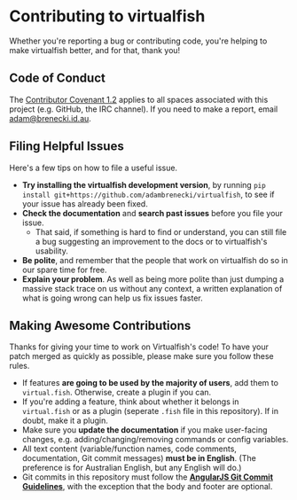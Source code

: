 # Contributing to virtualfish

Whether you're reporting a bug or contributing code, you're helping to make virtualfish better, and for that, thank you!

## Code of Conduct

The [Contributor Covenant 1.2](http://contributor-covenant.org/version/1/2/0/) applies to all spaces associated with this project (e.g. GitHub, the IRC channel). If you need to make a report, email [adam@brenecki.id.au](mailto:adam@brenecki.id.au).

## Filing Helpful Issues

Here's a few tips on how to file a useful issue.

- **Try installing the virtualfish development version**, by running `pip install git+https://github.com/adambrenecki/virtualfish`, to see if your issue has already been fixed.
- **Check the documentation** and **search past issues** before you file your issue.
    - That said, if something is hard to find or understand, you can still file a bug suggesting an improvement to the docs or to virtualfish's usability.
- **Be polite**, and remember that the people that work on virtualfish do so in our spare time for free.
- **Explain your problem**. As well as being more polite than just dumping a massive stack trace on us without any context, a written explanation of what is going wrong can help us fix issues faster.

## Making Awesome Contributions

Thanks for giving your time to work on Virtualfish's code! To have your patch merged as quickly as possible, please make sure you follow these rules.

- If features **are going to be used by the majority of users**, add them to `virtual.fish`. Otherwise, create a plugin if you can.
- If you're adding a feature, think about whether it belongs in `virtual.fish` or as a plugin (seperate `.fish` file in this repository). If in doubt, make it a plugin.
- Make sure you **update the documentation** if you make user-facing changes, e.g. adding/changing/removing commands or config variables.
- All text content (variable/function names, code comments, documentation, Git commit messages) **must be in English**. (The preference is for Australian English, but any English will do.)
- Git commits in this repository must follow the **[AngularJS Git Commit Guidelines](https://github.com/angular/angular.js/blob/master/CONTRIBUTING.md#commit)**, with the exception that the body and footer are optional.
